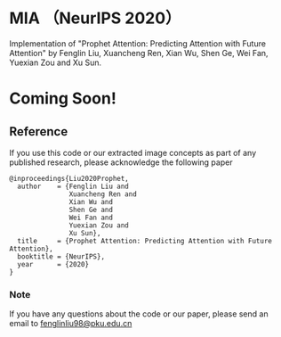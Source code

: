 # MIA （NeurIPS 2020）
Implementation of "Prophet Attention: Predicting Attention with Future Attention" by Fenglin Liu, Xuancheng Ren, Xian Wu, Shen Ge, Wei Fan, Yuexian Zou and Xu Sun. 

# Coming Soon!

## Reference
If you use this code or our extracted image concepts as part of any published research, please acknowledge the following paper
```
@inproceedings{Liu2020Prophet,
  author    = {Fenglin Liu and
               Xuancheng Ren and
               Xian Wu and
               Shen Ge and
               Wei Fan and
               Yuexian Zou and
               Xu Sun},
  title     = {Prophet Attention: Predicting Attention with Future Attention},
  booktitle = {NeurIPS},
  year      = {2020}
}
```

### Note
If you have any questions about the code or our paper, please send an email to fenglinliu98@pku.edu.cn


